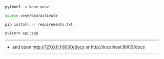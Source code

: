 
```bash
python3 -m venv venv
```
```bash
source venv/bin/activate
```
```bash
pip install -r requirements.txt
```

```bash
uvicorn api:spp
```

---

* and open http://127.0.0.1:8000/docs or http://localhost:8000/docs

---
